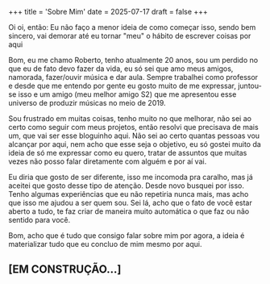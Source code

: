 +++
title = 'Sobre Mim'
date = 2025-07-17
draft = false
+++

Oi oi, então: Eu não faço a menor ideia de como começar isso, sendo bem sincero, vai demorar até eu tornar "meu" o hábito de escrever coisas por aqui

Bom, eu me chamo Roberto, tenho atualmente 20 anos, sou um perdido no que eu de fato devo fazer da vida, eu só sei que amo meus amigos, namorada, 
fazer/ouvir música e dar aula. Sempre trabalhei como professor e desde que me entendo por gente eu gosto muito de me expressar, juntou-se isso e
um amigo (meu melhor amigo S2) que me apresentou esse universo de produzir músicas no meio de 2019. 

Sou frustrado em muitas coisas, tenho muito no que melhorar, não sei ao certo como seguir com meus projetos, então resolvi que precisava de mais
um, que vai ser esse bloguinho aqui. Não sei ao certo quantas pessoas vou alcançar por aqui, nem acho que esse seja o objetivo, eu só gostei muito
da ideia de só me expressar como eu quero, tratar de assuntos que muitas vezes não posso falar diretamente com alguém e por aí vai.

Eu diria que gosto de ser diferente, isso me incomoda pra caralho, mas já aceitei que gosto desse tipo de atenção. Desde novo busquei por isso.
Tenho algumas experiências que eu não repetiria nunca mais, mas acho que isso me ajudou a ser quem sou. Sei lá, acho que o fato de você estar
aberto a tudo, te faz criar de maneira muito automática o que faz ou não sentido para você.

Bom, acho que é tudo que consigo falar sobre mim por agora, a ideia é materializar tudo que eu concluo de mim mesmo por aqui. 

[EM CONSTRUÇÃO...]
---